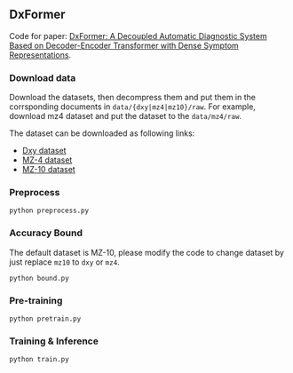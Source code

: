## DxFormer

Code for paper: [DxFormer: A Decoupled Automatic Diagnostic System Based on Decoder-Encoder Transformer with Dense Symptom Representations](https://arxiv.org/abs/2205.03755). 
### Download data

Download the datasets, then decompress them and put them in the corrsponding documents in  `data/{dxy|mz4|mz10}/raw`. For example, download mz4 dataset and put the dataset to the `data/mz4/raw`. 

The dataset can be downloaded as following links:

- [Dxy dataset](https://github.com/HCPLab-SYSU/Medical_DS)
- [MZ-4 dataset](http://www.sdspeople.fudan.edu.cn/zywei/data/acl2018-mds.zip)
- [MZ-10 dataset](https://github.com/lemuria-wchen/imcs21)

### Preprocess

```shell
python preprocess.py
```

### Accuracy Bound

The default dataset is MZ-10, please modify the code to change dataset by just replace `mz10` to `dxy` or `mz4`. 

```shell
python bound.py
```

### Pre-training

```
python pretrain.py
```

### Training & Inference

```
python train.py
```
